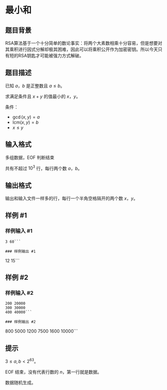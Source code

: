 # 最小和

## 题目背景

RSA算法基于一个十分简单的数论事实：将两个大素数相乘十分容易，但是想要对其乘积进行因式分解却极其困难，因此可以将乘积公开作为加密密钥。所以今天只有短的RSA钥匙才可能被强力方式解破。


## 题目描述

已知 $a$，$b$ 是正整数且 $a \leq b$。

求满足条件且 $x+y$ 的值最小的 $x$，$y$。

条件：

- $\gcd(x,y) = a$
- $\mathrm{lcm}(x,y) = b$
- $x \leq y$


## 输入格式

多组数据，EOF 判断结束

共有不超过 $10^3$ 行，每行两个数 $a$，$b$。


## 输出格式

输出和输入文件一样多的行，每行一个半角空格隔开的两个数 $x$，$y$。

## 样例 #1

### 样例输入 #1
```
3 60```

### 样例输出 #1

```
12 15```

## 样例 #2

### 样例输入 #2
```
200 20000
300 30000
400 40000```

### 样例输出 #2

```
800 5000
1200 7500
1600 10000```

## 提示

$3 \leq a, b < 2^{63}$。

EOF 结束，没有代表行数的 $n$，第一行就是数据。

数据随机生成。

